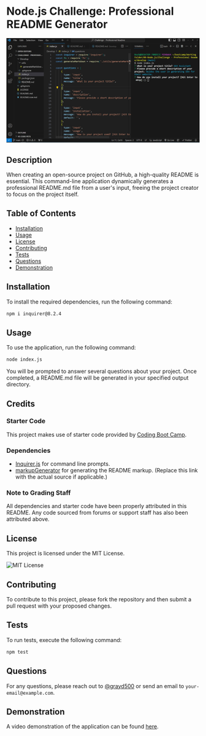 # Node.js Challenge: Professional README Generator

![App Usage Image](/Develop/images/PRG%20Screenshot.jpg)

## Description

When creating an open-source project on GitHub, a high-quality README is essential. This command-line application dynamically generates a professional README.md file from a user's input, freeing the project creator to focus on the project itself.

## Table of Contents

- [Installation](#installation)
- [Usage](#usage)
- [License](#license)
- [Contributing](#contributing)
- [Tests](#tests)
- [Questions](#questions)
- [Demonstration](#demonstration)

## Installation

To install the required dependencies, run the following command:

```bash
npm i inquirer@8.2.4
```

## Usage

To use the application, run the following command:

```bash
node index.js
```

You will be prompted to answer several questions about your project. Once completed, a README.md file will be generated in your specified output directory.

## Credits

### Starter Code

This project makes use of starter code provided by [Coding Boot Camp](https://github.com/coding-boot-camp/potential-enigma).

### Dependencies

- [Inquirer.js](https://www.npmjs.com/package/inquirer) for command line prompts.
- [markupGenerator](https://example.com/link-to-markupGenerator) for generating the README markup. (Replace this link with the actual source if applicable.)

### Note to Grading Staff

All dependencies and starter code have been properly attributed in this README. Any code sourced from forums or support staff has also been attributed above.

## License

This project is licensed under the MIT License.

![MIT License](https://img.shields.io/badge/License-MIT-blue)

## Contributing

To contribute to this project, please fork the repository and then submit a pull request with your proposed changes.

## Tests

To run tests, execute the following command:

```bash
npm test
```

## Questions

For any questions, please reach out to [@grayd500](https://github.com/grayd500) or send an email to `your-email@example.com`.

## Demonstration

A video demonstration of the application can be found [here](https://share.vidyard.com/watch/sQxUXqkURzDrbA63yWXqyY?).

